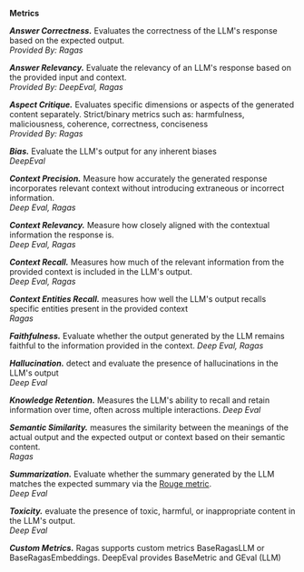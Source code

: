 **Metrics**

***Answer Correctness.***
Evaluates the correctness of the LLM's response based on the expected output.\
*Provided By: Ragas*

***Answer Relevancy.***
Evaluate the relevancy of an LLM's response based on the provided input and context.\
*Provided By: DeepEval, Ragas*

***Aspect Critique.***
Evaluates specific dimensions or aspects of the generated content separately. Strict/binary metrics
such as: harmfulness, maliciousness, coherence, correctness, conciseness\
*Provided By: Ragas*

***Bias.***
Evaluate the LLM's output for any inherent biases\
*DeepEval*

***Context Precision.***
Measure how accurately the generated response incorporates relevant context without introducing extraneous or incorrect information.\
*Deep Eval, Ragas*

***Context Relevancy.***
Measure how closely aligned with the contextual information the response is.\
*Deep Eval, Ragas*

***Context Recall.***
Measures how much of the relevant information from the provided context is included in the LLM's output.\
*Deep Eval, Ragas*

***Context Entities Recall.***
measures how well the LLM's output recalls specific entities present in the provided context\
*Ragas*

***Faithfulness.***
Evaluate whether the output generated by the LLM remains faithful to the
information provided in the context.
*Deep Eval, Ragas*

***Hallucination.***
detect and evaluate the presence of hallucinations in the LLM's output\
*Deep Eval*

***Knowledge Retention.***
Measures the LLM's ability to recall and retain information over time, often across multiple interactions.
*Deep Eval*

***Semantic Similarity.***
measures the similarity between the meanings of the actual output and the expected output or context
based on their semantic content.\
*Ragas*

***Summarization.***
Evaluate whether the summary generated by the LLM matches the expected summary
via the [Rouge metric](https://en.wikipedia.org/wiki/ROUGE_(metric)).\
*Deep Eval*

***Toxicity.***
evaluate the presence of toxic, harmful, or inappropriate content in the LLM's output.\
*Deep Eval*

***Custom Metrics.***
Ragas supports custom metrics BaseRagasLLM or BaseRagasEmbeddings.
DeepEval provides BaseMetric and GEval (LLM)

